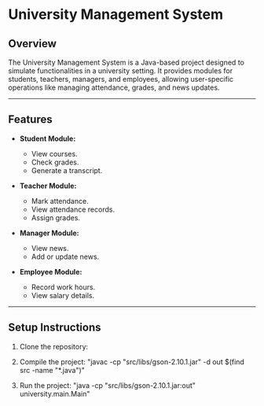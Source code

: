 # University Management System

## Overview

The University Management System is a Java-based project designed to simulate functionalities in a university setting. It provides modules for students, teachers, managers, and employees, allowing user-specific operations like managing attendance, grades, and news updates.

---

## Features

- **Student Module:**
    - View courses.
    - Check grades.
    - Generate a transcript.

- **Teacher Module:**
    - Mark attendance.
    - View attendance records.
    - Assign grades.

- **Manager Module:**
    - View news.
    - Add or update news.

- **Employee Module:**
    - Record work hours.
    - View salary details.

---

## Setup Instructions

1. Clone the repository:
2. Compile the project:
"javac -cp "src/libs/gson-2.10.1.jar" -d out $(find src -name "*.java")"

3. Run the project: "java -cp "src/libs/gson-2.10.1.jar:out" university.main.Main"

